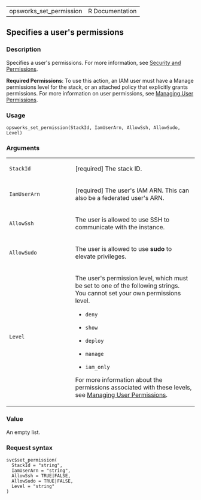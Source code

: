 <table style="width: 100%;">
<tbody>
<tr class="odd">
<td>opsworks_set_permission</td>
<td style="text-align: right;">R Documentation</td>
</tr>
</tbody>
</table>

## Specifies a user's permissions

### Description

Specifies a user's permissions. For more information, see [Security and
Permissions](https://docs.aws.amazon.com/opsworks/latest/userguide/workingsecurity.html).

**Required Permissions**: To use this action, an IAM user must have a
Manage permissions level for the stack, or an attached policy that
explicitly grants permissions. For more information on user permissions,
see [Managing User
Permissions](https://docs.aws.amazon.com/opsworks/latest/userguide/opsworks-security-users.html).

### Usage

    opsworks_set_permission(StackId, IamUserArn, AllowSsh, AllowSudo, Level)

### Arguments

<table>
<colgroup>
<col style="width: 35%" />
<col style="width: 65%" />
</colgroup>
<tbody>
<tr class="odd">
<td><code id="opsworks_set_permission_:_StackId">StackId</code></td>
<td><p>[required] The stack ID.</p></td>
</tr>
<tr class="even">
<td><code
id="opsworks_set_permission_:_IamUserArn">IamUserArn</code></td>
<td><p>[required] The user's IAM ARN. This can also be a federated
user's ARN.</p></td>
</tr>
<tr class="odd">
<td><code id="opsworks_set_permission_:_AllowSsh">AllowSsh</code></td>
<td><p>The user is allowed to use SSH to communicate with the
instance.</p></td>
</tr>
<tr class="even">
<td><code id="opsworks_set_permission_:_AllowSudo">AllowSudo</code></td>
<td><p>The user is allowed to use <strong>sudo</strong> to elevate
privileges.</p></td>
</tr>
<tr class="odd">
<td><code id="opsworks_set_permission_:_Level">Level</code></td>
<td><p>The user's permission level, which must be set to one of the
following strings. You cannot set your own permissions level.</p>
<ul>
<li><p><code>deny</code></p></li>
<li><p><code>show</code></p></li>
<li><p><code>deploy</code></p></li>
<li><p><code>manage</code></p></li>
<li><p><code>iam_only</code></p></li>
</ul>
<p>For more information about the permissions associated with these
levels, see <a
href="https://docs.aws.amazon.com/opsworks/latest/userguide/opsworks-security-users.html">Managing
User Permissions</a>.</p></td>
</tr>
</tbody>
</table>

### Value

An empty list.

### Request syntax

    svc$set_permission(
      StackId = "string",
      IamUserArn = "string",
      AllowSsh = TRUE|FALSE,
      AllowSudo = TRUE|FALSE,
      Level = "string"
    )
